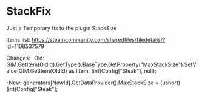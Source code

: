 # StackFix
Just a Temporary fix to the plugin StackSize

Items list:
https://steamcommunity.com/sharedfiles/filedetails/?id=1108537579

Changes:
  -Old:
  GIM.GetItem(OldId).GetType().BaseType.GetProperty("MaxStackSize").SetValue(GIM.GetItem(OldId) as IItem, (int)Config["Steak"], null);
  
  -New:
  generators[NewId].GetDataProvider().MaxStackSize = (ushort)(int)Config["Steak"];
